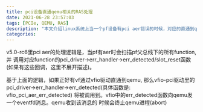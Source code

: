 ```yaml
---
title: pci设备直通qemu相关的RAS处理
date: 2021-06-28 23:57:03
tags: [PCIe, QEMU, RAS]
description: "本文介绍linux系统上当一个pf设备有pci aer错误的时候，对应的直通到qemu里的vf的行为。分析基于当前的主线内核v5.0-rc6。"
categories:
---
```


v5.0-rc6里pci aer的处理逻辑是，当pf有aer时会扫描pf父总线下的所有function, 并
调用对应function的pci_driver->err_handler->err_detected/slot_reset函数
(如果有这些回调，这里不展开描述)。

基于上面的逻辑，如果正好有vf通过vfio驱动直通到qemu, 那么vfio-pci驱动里的
pci_driver->err_handler->err_detected(具体函数是: vfio_pci_aer_err_detected)
将被调用到。vfio中的err_detected函数向qemu发一个eventfd消息。qemu收到该消息的
时候会终止qemu进程(abort)
